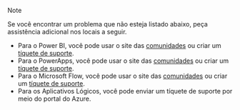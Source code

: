 > [!NOTE]
> Se você encontrar um problema que não esteja listado abaixo, peça assistência adicional nos locais a seguir.
> 
> * Para o Power BI, você pode usar o site das [comunidades](http://community.powerbi.com/) ou criar um [tíquete de suporte](https://powerbi.microsoft.com/support/).
> * Para o PowerApps, você pode usar o site das [comunidades](https://aka.ms/powerapps-community) ou criar um [tíquete de suporte](https://powerapps.microsoft.com/support/).
> * Para o Microsoft Flow, você pode usar o site das [comunidades](https://go.microsoft.com/fwlink/?LinkID=787467) ou criar um [tíquete de suporte](https://go.microsoft.com/fwlink/?LinkID=787479).
> * Para os Aplicativos Lógicos, você pode enviar um tíquete de suporte por meio do portal do Azure.
> 
> 


